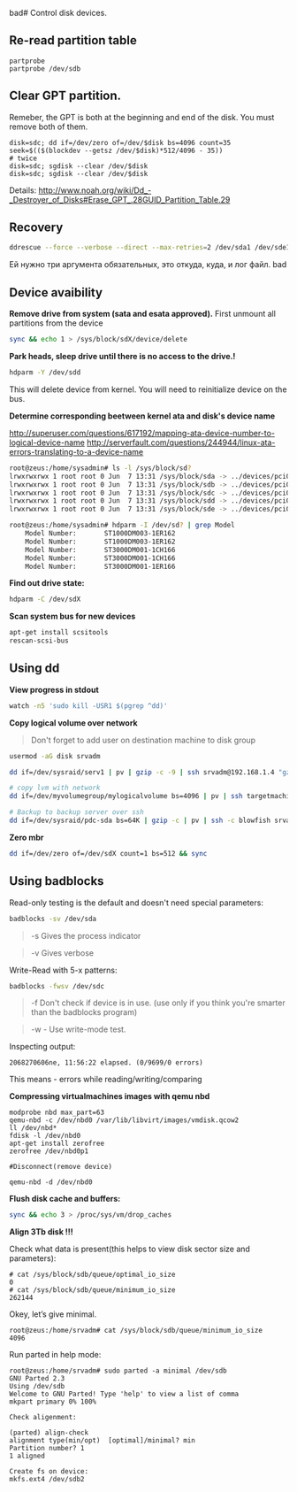 bad# Control disk devices.

## Re-read partition table

```
partprobe
partprobe /dev/sdb
```

## Clear GPT partition.

Remeber, the GPT is both at the beginning and end of the disk. You must remove both of them.

```
disk=sdc; dd if=/dev/zero of=/dev/$disk bs=4096 count=35 seek=$(($(blockdev --getsz /dev/$disk)*512/4096 - 35))
# twice
disk=sdc; sgdisk --clear /dev/$disk
disk=sdc; sgdisk --clear /dev/$disk
```

Details: http://www.noah.org/wiki/Dd_-_Destroyer_of_Disks#Erase_GPT_.28GUID_Partition_Table.29

## Recovery

```bash
ddrescue --force --verbose --direct --max-retries=2 /dev/sda1 /dev/sde1 /tmp/1
```

Ей нужно три аргумента обязательных, это откуда, куда, и лог файл.
bad
## Device avaibility

**Remove drive from system (sata and esata approved).**
First unmount all partitions from the device

```bash
sync && echo 1 > /sys/block/sdX/device/delete
```

**Park heads, sleep drive until there is no access to the drive.!**

```bash
hdparm -Y /dev/sdd
```

This will delete device from kernel. You will need to reinitialize device on the bus.

**Determine corresponding beetween kernel ata and disk's device name**

http://superuser.com/questions/617192/mapping-ata-device-number-to-logical-device-name
http://serverfault.com/questions/244944/linux-ata-errors-translating-to-a-device-name

```bash
root@zeus:/home/sysadmin# ls -l /sys/block/sd?
lrwxrwxrwx 1 root root 0 Jun  7 13:31 /sys/block/sda -> ../devices/pci0000:00/0000:00:11.0/ata1/host0/target0:0:0/0:0:0:0/block/sda
lrwxrwxrwx 1 root root 0 Jun  7 13:31 /sys/block/sdb -> ../devices/pci0000:00/0000:00:11.0/ata2/host1/target1:0:0/1:0:0:0/block/sdb
lrwxrwxrwx 1 root root 0 Jun  7 13:31 /sys/block/sdc -> ../devices/pci0000:00/0000:00:11.0/ata3/host2/target2:0:0/2:0:0:0/block/sdc
lrwxrwxrwx 1 root root 0 Jun  7 13:31 /sys/block/sdd -> ../devices/pci0000:00/0000:00:11.0/ata4/host3/target3:0:0/3:0:0:0/block/sdd
lrwxrwxrwx 1 root root 0 Jun  7 13:31 /sys/block/sde -> ../devices/pci0000:00/0000:00:11.0/ata5/host4/target4:0:0/4:0:0:0/block/sde
```

```bash
root@zeus:/home/sysadmin# hdparm -I /dev/sd? | grep Model
	Model Number:       ST1000DM003-1ER162                      
	Model Number:       ST1000DM003-1ER162                      
	Model Number:       ST3000DM001-1CH166                      
	Model Number:       ST3000DM001-1CH166                      
	Model Number:       ST3000DM001-1ER166     
```

**Find out drive state:**

```bash
hdparm -C /dev/sdX
```
**Scan system bus for new devices**

```bash
apt-get install scsitools
rescan-scsi-bus
```

## Using dd

**View progress in stdout**

```bash
watch -n5 'sudo kill -USR1 $(pgrep ^dd)'
```

**Copy logical volume over network**

> Don't forget to add user on destination machine to disk group

```bash
usermod -aG disk srvadm
```

```bash
dd if=/dev/sysraid/serv1 | pv | gzip -c -9 | ssh srvadm@192.168.1.4 "gzip -dc | dd of=/dev/sysraid2/serv1"

# copy lvm with network
dd if=/dev/myvolumegroup/mylogicalvolume bs=4096 | pv | ssh targetmachine dd of=/dev/myvolumegroup/mylogicalvolume bs=4096

# Backup to backup server over ssh
dd if=/dev/sysraid/pdc-sda bs=64K | gzip -c | pv | ssh -c blowfish srvadm@backup dd of=/mnt/bigraid/backups/libvirt/pdc-sda.raw.gzip bs=64K

```

**Zero mbr**

```bash
dd if=/dev/zero of=/dev/sdX count=1 bs=512 && sync
```

## Using badblocks

Read-only testing is the default and doesn't need special parameters:

```bash
badblocks -sv /dev/sda
```

> -s Gives the process indicator

> -v Gives verbose

Write-Read with 5-x patterns:

```bash
badblocks -fwsv /dev/sdc
```
> -f Don't check if device is in use. (use only if you think you're smarter than the badblocks program)

> -w - Use write-mode test.

Inspecting output:

```
2068270606ne, 11:56:22 elapsed. (0/9699/0 errors)
```
This means - errors while reading/writing/comparing

**Compressing virtualmachines images with qemu nbd**

```
modprobe nbd max_part=63
qemu-nbd -c /dev/nbd0 /var/lib/libvirt/images/vmdisk.qcow2 
ll /dev/nbd*
fdisk -l /dev/nbd0
apt-get install zerofree
zerofree /dev/nbd0p1

#Disconnect(remove device)

qemu-nbd -d /dev/nbd0

```

**Flush disk cache and buffers:**

```bash
sync && echo 3 > /proc/sys/vm/drop_caches
```

**Align 3Tb disk !!!**

Check what data is present(this helps to view disk sector size and parameters):

```
# cat /sys/block/sdb/queue/optimal_io_size
0
# cat /sys/block/sdb/queue/minimum_io_size
262144
```

Okey, let’s give minimal.
```
root@zeus:/home/srvadm# cat /sys/block/sdb/queue/minimum_io_size
4096
```

Run parted in help mode:

```
root@zeus:/home/srvadm# sudo parted -a minimal /dev/sdb
GNU Parted 2.3
Using /dev/sdb
Welcome to GNU Parted! Type 'help' to view a list of comma
mkpart primary 0% 100%

Check aligenment:

(parted) align-check
alignment type(min/opt)  [optimal]/minimal? min                      	 
Partition number? 1                                                  	 
1 aligned

Create fs on device:
mkfs.ext4 /dev/sdb2
```
